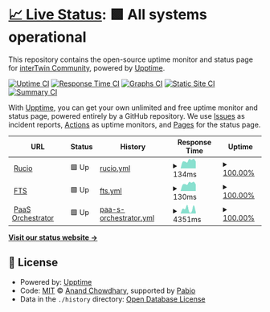 # [📈 Live Status](https://interTwin-eu.github.io/uptime): <!--live status--> **🟩 All systems operational**

This repository contains the open-source uptime monitor and status page for [interTwin Community](https://www.intertwin.eu/), powered by [Upptime](https://github.com/upptime/upptime).

[![Uptime CI](https://github.com/interTwin-eu/uptime/workflows/Uptime%20CI/badge.svg)](https://github.com/interTwin-eu/uptime/actions?query=workflow%3A%22Uptime+CI%22)
[![Response Time CI](https://github.com/interTwin-eu/uptime/workflows/Response%20Time%20CI/badge.svg)](https://github.com/interTwin-eu/uptime/actions?query=workflow%3A%22Response+Time+CI%22)
[![Graphs CI](https://github.com/interTwin-eu/uptime/workflows/Graphs%20CI/badge.svg)](https://github.com/interTwin-eu/uptime/actions?query=workflow%3A%22Graphs+CI%22)
[![Static Site CI](https://github.com/interTwin-eu/uptime/workflows/Static%20Site%20CI/badge.svg)](https://github.com/interTwin-eu/uptime/actions?query=workflow%3A%22Static+Site+CI%22)
[![Summary CI](https://github.com/interTwin-eu/uptime/workflows/Summary%20CI/badge.svg)](https://github.com/interTwin-eu/uptime/actions?query=workflow%3A%22Summary+CI%22)

With [Upptime](https://upptime.js.org), you can get your own unlimited and free uptime monitor and status page, powered entirely by a GitHub repository. We use [Issues](https://github.com/interTwin-eu/uptime/issues) as incident reports, [Actions](https://github.com/interTwin-eu/uptime/actions) as uptime monitors, and [Pages](https://interTwin-eu.github.io/uptime) for the status page.

<!--start: status pages-->
<!-- This summary is generated by Upptime (https://github.com/upptime/upptime) -->
<!-- Do not edit this manually, your changes will be overwritten -->
<!-- prettier-ignore -->
| URL | Status | History | Response Time | Uptime |
| --- | ------ | ------- | ------------- | ------ |
| <img alt="" src="https://icons.duckduckgo.com/ip3/null.ico" height="13"> [Rucio](rucio-intertwin-testbed.desy.de) | 🟩 Up | [rucio.yml](https://github.com/interTwin-eu/uptime/commits/HEAD/history/rucio.yml) | <details><summary><img alt="Response time graph" src="./graphs/rucio/response-time-week.png" height="20"> 134ms</summary><br><a href="https://interTwin-eu.github.io/uptime/history/rucio"><img alt="Response time 142" src="https://img.shields.io/endpoint?url=https%3A%2F%2Fraw.githubusercontent.com%2FinterTwin-eu%2Fuptime%2FHEAD%2Fapi%2Frucio%2Fresponse-time.json"></a><br><a href="https://interTwin-eu.github.io/uptime/history/rucio"><img alt="24-hour response time 104" src="https://img.shields.io/endpoint?url=https%3A%2F%2Fraw.githubusercontent.com%2FinterTwin-eu%2Fuptime%2FHEAD%2Fapi%2Frucio%2Fresponse-time-day.json"></a><br><a href="https://interTwin-eu.github.io/uptime/history/rucio"><img alt="7-day response time 134" src="https://img.shields.io/endpoint?url=https%3A%2F%2Fraw.githubusercontent.com%2FinterTwin-eu%2Fuptime%2FHEAD%2Fapi%2Frucio%2Fresponse-time-week.json"></a><br><a href="https://interTwin-eu.github.io/uptime/history/rucio"><img alt="30-day response time 132" src="https://img.shields.io/endpoint?url=https%3A%2F%2Fraw.githubusercontent.com%2FinterTwin-eu%2Fuptime%2FHEAD%2Fapi%2Frucio%2Fresponse-time-month.json"></a><br><a href="https://interTwin-eu.github.io/uptime/history/rucio"><img alt="1-year response time 142" src="https://img.shields.io/endpoint?url=https%3A%2F%2Fraw.githubusercontent.com%2FinterTwin-eu%2Fuptime%2FHEAD%2Fapi%2Frucio%2Fresponse-time-year.json"></a></details> | <details><summary><a href="https://interTwin-eu.github.io/uptime/history/rucio">100.00%</a></summary><a href="https://interTwin-eu.github.io/uptime/history/rucio"><img alt="All-time uptime 99.94%" src="https://img.shields.io/endpoint?url=https%3A%2F%2Fraw.githubusercontent.com%2FinterTwin-eu%2Fuptime%2FHEAD%2Fapi%2Frucio%2Fuptime.json"></a><br><a href="https://interTwin-eu.github.io/uptime/history/rucio"><img alt="24-hour uptime 100.00%" src="https://img.shields.io/endpoint?url=https%3A%2F%2Fraw.githubusercontent.com%2FinterTwin-eu%2Fuptime%2FHEAD%2Fapi%2Frucio%2Fuptime-day.json"></a><br><a href="https://interTwin-eu.github.io/uptime/history/rucio"><img alt="7-day uptime 100.00%" src="https://img.shields.io/endpoint?url=https%3A%2F%2Fraw.githubusercontent.com%2FinterTwin-eu%2Fuptime%2FHEAD%2Fapi%2Frucio%2Fuptime-week.json"></a><br><a href="https://interTwin-eu.github.io/uptime/history/rucio"><img alt="30-day uptime 100.00%" src="https://img.shields.io/endpoint?url=https%3A%2F%2Fraw.githubusercontent.com%2FinterTwin-eu%2Fuptime%2FHEAD%2Fapi%2Frucio%2Fuptime-month.json"></a><br><a href="https://interTwin-eu.github.io/uptime/history/rucio"><img alt="1-year uptime 99.94%" src="https://img.shields.io/endpoint?url=https%3A%2F%2Fraw.githubusercontent.com%2FinterTwin-eu%2Fuptime%2FHEAD%2Fapi%2Frucio%2Fuptime-year.json"></a></details>
| <img alt="" src="https://icons.duckduckgo.com/ip3/null.ico" height="13"> [FTS](fts3-public.cern.ch) | 🟩 Up | [fts.yml](https://github.com/interTwin-eu/uptime/commits/HEAD/history/fts.yml) | <details><summary><img alt="Response time graph" src="./graphs/fts/response-time-week.png" height="20"> 130ms</summary><br><a href="https://interTwin-eu.github.io/uptime/history/fts"><img alt="Response time 117" src="https://img.shields.io/endpoint?url=https%3A%2F%2Fraw.githubusercontent.com%2FinterTwin-eu%2Fuptime%2FHEAD%2Fapi%2Ffts%2Fresponse-time.json"></a><br><a href="https://interTwin-eu.github.io/uptime/history/fts"><img alt="24-hour response time 96" src="https://img.shields.io/endpoint?url=https%3A%2F%2Fraw.githubusercontent.com%2FinterTwin-eu%2Fuptime%2FHEAD%2Fapi%2Ffts%2Fresponse-time-day.json"></a><br><a href="https://interTwin-eu.github.io/uptime/history/fts"><img alt="7-day response time 130" src="https://img.shields.io/endpoint?url=https%3A%2F%2Fraw.githubusercontent.com%2FinterTwin-eu%2Fuptime%2FHEAD%2Fapi%2Ffts%2Fresponse-time-week.json"></a><br><a href="https://interTwin-eu.github.io/uptime/history/fts"><img alt="30-day response time 125" src="https://img.shields.io/endpoint?url=https%3A%2F%2Fraw.githubusercontent.com%2FinterTwin-eu%2Fuptime%2FHEAD%2Fapi%2Ffts%2Fresponse-time-month.json"></a><br><a href="https://interTwin-eu.github.io/uptime/history/fts"><img alt="1-year response time 117" src="https://img.shields.io/endpoint?url=https%3A%2F%2Fraw.githubusercontent.com%2FinterTwin-eu%2Fuptime%2FHEAD%2Fapi%2Ffts%2Fresponse-time-year.json"></a></details> | <details><summary><a href="https://interTwin-eu.github.io/uptime/history/fts">100.00%</a></summary><a href="https://interTwin-eu.github.io/uptime/history/fts"><img alt="All-time uptime 99.96%" src="https://img.shields.io/endpoint?url=https%3A%2F%2Fraw.githubusercontent.com%2FinterTwin-eu%2Fuptime%2FHEAD%2Fapi%2Ffts%2Fuptime.json"></a><br><a href="https://interTwin-eu.github.io/uptime/history/fts"><img alt="24-hour uptime 100.00%" src="https://img.shields.io/endpoint?url=https%3A%2F%2Fraw.githubusercontent.com%2FinterTwin-eu%2Fuptime%2FHEAD%2Fapi%2Ffts%2Fuptime-day.json"></a><br><a href="https://interTwin-eu.github.io/uptime/history/fts"><img alt="7-day uptime 100.00%" src="https://img.shields.io/endpoint?url=https%3A%2F%2Fraw.githubusercontent.com%2FinterTwin-eu%2Fuptime%2FHEAD%2Fapi%2Ffts%2Fuptime-week.json"></a><br><a href="https://interTwin-eu.github.io/uptime/history/fts"><img alt="30-day uptime 100.00%" src="https://img.shields.io/endpoint?url=https%3A%2F%2Fraw.githubusercontent.com%2FinterTwin-eu%2Fuptime%2FHEAD%2Fapi%2Ffts%2Fuptime-month.json"></a><br><a href="https://interTwin-eu.github.io/uptime/history/fts"><img alt="1-year uptime 99.96%" src="https://img.shields.io/endpoint?url=https%3A%2F%2Fraw.githubusercontent.com%2FinterTwin-eu%2Fuptime%2FHEAD%2Fapi%2Ffts%2Fuptime-year.json"></a></details>
| <img alt="" src="https://icons.duckduckgo.com/ip3/eosc-paas.cloud.ba.infn.it.ico" height="13"> [PaaS Orchestrator](https://eosc-paas.cloud.ba.infn.it) | 🟩 Up | [paa-s-orchestrator.yml](https://github.com/interTwin-eu/uptime/commits/HEAD/history/paa-s-orchestrator.yml) | <details><summary><img alt="Response time graph" src="./graphs/paa-s-orchestrator/response-time-week.png" height="20"> 4351ms</summary><br><a href="https://interTwin-eu.github.io/uptime/history/paa-s-orchestrator"><img alt="Response time 2996" src="https://img.shields.io/endpoint?url=https%3A%2F%2Fraw.githubusercontent.com%2FinterTwin-eu%2Fuptime%2FHEAD%2Fapi%2Fpaa-s-orchestrator%2Fresponse-time.json"></a><br><a href="https://interTwin-eu.github.io/uptime/history/paa-s-orchestrator"><img alt="24-hour response time 1417" src="https://img.shields.io/endpoint?url=https%3A%2F%2Fraw.githubusercontent.com%2FinterTwin-eu%2Fuptime%2FHEAD%2Fapi%2Fpaa-s-orchestrator%2Fresponse-time-day.json"></a><br><a href="https://interTwin-eu.github.io/uptime/history/paa-s-orchestrator"><img alt="7-day response time 4351" src="https://img.shields.io/endpoint?url=https%3A%2F%2Fraw.githubusercontent.com%2FinterTwin-eu%2Fuptime%2FHEAD%2Fapi%2Fpaa-s-orchestrator%2Fresponse-time-week.json"></a><br><a href="https://interTwin-eu.github.io/uptime/history/paa-s-orchestrator"><img alt="30-day response time 3068" src="https://img.shields.io/endpoint?url=https%3A%2F%2Fraw.githubusercontent.com%2FinterTwin-eu%2Fuptime%2FHEAD%2Fapi%2Fpaa-s-orchestrator%2Fresponse-time-month.json"></a><br><a href="https://interTwin-eu.github.io/uptime/history/paa-s-orchestrator"><img alt="1-year response time 2996" src="https://img.shields.io/endpoint?url=https%3A%2F%2Fraw.githubusercontent.com%2FinterTwin-eu%2Fuptime%2FHEAD%2Fapi%2Fpaa-s-orchestrator%2Fresponse-time-year.json"></a></details> | <details><summary><a href="https://interTwin-eu.github.io/uptime/history/paa-s-orchestrator">100.00%</a></summary><a href="https://interTwin-eu.github.io/uptime/history/paa-s-orchestrator"><img alt="All-time uptime 99.98%" src="https://img.shields.io/endpoint?url=https%3A%2F%2Fraw.githubusercontent.com%2FinterTwin-eu%2Fuptime%2FHEAD%2Fapi%2Fpaa-s-orchestrator%2Fuptime.json"></a><br><a href="https://interTwin-eu.github.io/uptime/history/paa-s-orchestrator"><img alt="24-hour uptime 100.00%" src="https://img.shields.io/endpoint?url=https%3A%2F%2Fraw.githubusercontent.com%2FinterTwin-eu%2Fuptime%2FHEAD%2Fapi%2Fpaa-s-orchestrator%2Fuptime-day.json"></a><br><a href="https://interTwin-eu.github.io/uptime/history/paa-s-orchestrator"><img alt="7-day uptime 100.00%" src="https://img.shields.io/endpoint?url=https%3A%2F%2Fraw.githubusercontent.com%2FinterTwin-eu%2Fuptime%2FHEAD%2Fapi%2Fpaa-s-orchestrator%2Fuptime-week.json"></a><br><a href="https://interTwin-eu.github.io/uptime/history/paa-s-orchestrator"><img alt="30-day uptime 100.00%" src="https://img.shields.io/endpoint?url=https%3A%2F%2Fraw.githubusercontent.com%2FinterTwin-eu%2Fuptime%2FHEAD%2Fapi%2Fpaa-s-orchestrator%2Fuptime-month.json"></a><br><a href="https://interTwin-eu.github.io/uptime/history/paa-s-orchestrator"><img alt="1-year uptime 99.98%" src="https://img.shields.io/endpoint?url=https%3A%2F%2Fraw.githubusercontent.com%2FinterTwin-eu%2Fuptime%2FHEAD%2Fapi%2Fpaa-s-orchestrator%2Fuptime-year.json"></a></details>

<!--end: status pages-->

[**Visit our status website →**](https://interTwin-eu.github.io/uptime)

## 📄 License

- Powered by: [Upptime](https://github.com/upptime/upptime)
- Code: [MIT](./LICENSE) © [Anand Chowdhary](https://anandchowdhary.com), supported by [Pabio](https://pabio.com)
- Data in the `./history` directory: [Open Database License](https://opendatacommons.org/licenses/odbl/1-0/)
